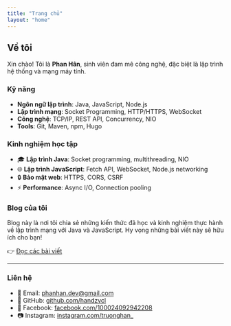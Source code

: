 ```yaml
---
title: "Trang chủ"
layout: "home"
---
```


## Về tôi

Xin chào! Tôi là **Phan Hân**, sinh viên đam mê công nghệ, đặc biệt là lập trình hệ thống và mạng máy tính.

### Kỹ năng

- **Ngôn ngữ lập trình**: Java, JavaScript, Node.js
- **Lập trình mạng**: Socket Programming, HTTP/HTTPS, WebSocket
- **Công nghệ**: TCP/IP, REST API, Concurrency, NIO
- **Tools**: Git, Maven, npm, Hugo

### Kinh nghiệm học tập

- 🎓 **Lập trình Java**: Socket programming, multithreading, NIO
- 🌐 **Lập trình JavaScript**: Fetch API, WebSocket, Node.js networking
- 🔒 **Bảo mật web**: HTTPS, CORS, CSRF
- ⚡ **Performance**: Async I/O, Connection pooling

### Blog của tôi

Blog này là nơi tôi chia sẻ những kiến thức đã học và kinh nghiệm thực hành về lập trình mạng với Java và JavaScript. Hy vọng những bài viết này sẽ hữu ích cho bạn!

👉 [Đọc các bài viết](/blog/)

---

### Liên hệ

- 📧 Email: phanhan.dev@gmail.com
- 🐙 GitHub: [github.com/handzvcl](https://github.com/handzvcl)
- 📘 Facebook: [facebook.com/100024092942208](https://facebook.com/100024092942208)
- 📷 Instagram: [instagram.com/truonghan\_](https://instagram.com/truonghan_)
